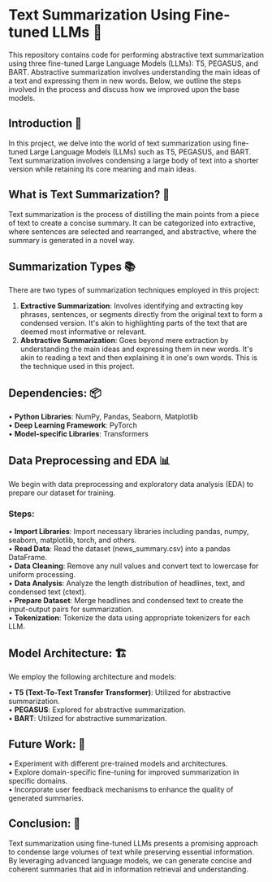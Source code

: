 # Text Summarization Using Fine-tuned LLMs 📝

This repository contains code for performing abstractive text summarization using three fine-tuned Large Language Models (LLMs): T5, PEGASUS, and BART. Abstractive summarization involves understanding the main ideas of a text and expressing them in new words. Below, we outline the steps involved in the process and discuss how we improved upon the base models.

## Introduction 🚀  
In this project, we delve into the world of text summarization using fine-tuned Large Language Models (LLMs) such as T5, PEGASUS, and BART. Text summarization involves condensing a large body of text into a shorter version while retaining its core meaning and main ideas.

## What is Text Summarization? 🤔
Text summarization is the process of distilling the main points from a piece of text to create a concise summary. It can be categorized into extractive, where sentences are selected and rearranged, and abstractive, where the summary is generated in a novel way.
 
## Summarization Types 📚
There are two types of summarization techniques employed in this project:
1. **Extractive Summarization**: Involves identifying and extracting key phrases, sentences, or segments directly from the original text to form a condensed version. It's akin to highlighting parts of the text that are deemed most informative or relevant.
2. **Abstractive Summarization**: Goes beyond mere extraction by understanding the main ideas and expressing them in new words. It's akin to reading a text and then explaining it in one's own words. This is the technique used in this project.

## Dependencies: 📦

• **Python Libraries**: NumPy, Pandas, Seaborn, Matplotlib  
• **Deep Learning Framework**: PyTorch  
• **Model-specific Libraries**: Transformers  

## Data Preprocessing and EDA 📊
We begin with data preprocessing and exploratory data analysis (EDA) to prepare our dataset for training.
### Steps:
• **Import Libraries**: Import necessary libraries including pandas, numpy, seaborn, matplotlib, torch, and others.  
• **Read Data**: Read the dataset (news_summary.csv) into a pandas DataFrame.  
• **Data Cleaning**: Remove any null values and convert text to lowercase for uniform processing.  
• **Data Analysis**: Analyze the length distribution of headlines, text, and condensed text (ctext).  
• **Prepare Dataset**: Merge headlines and condensed text to create the input-output pairs for summarization.  
• **Tokenization**: Tokenize the data using appropriate tokenizers for each LLM.  

## Model Architecture: 🏗️
We employ the following architecture and models:

• **T5 (Text-To-Text Transfer Transformer)**: Utilized for abstractive summarization.  
• **PEGASUS**: Explored for abstractive summarization.  
• **BART**: Utilized for abstractive summarization.  

## Future Work: 🚀

• Experiment with different pre-trained models and architectures.  
• Explore domain-specific fine-tuning for improved summarization in specific domains.  
• Incorporate user feedback mechanisms to enhance the quality of generated summaries.  
## Conclusion: 🎯
Text summarization using fine-tuned LLMs presents a promising approach to condense large volumes of text while preserving essential information. By leveraging advanced language models, we can generate concise and coherent summaries that aid in information retrieval and understanding.
